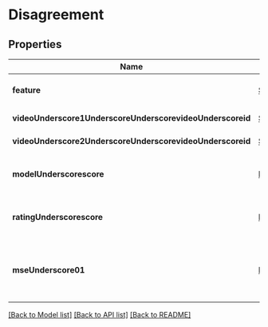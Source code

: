 # Disagreement
## Properties

Name | Type | Description | Notes
------------ | ------------- | ------------- | -------------
**feature** | [**String**](string.md) | Feature the inconsistency is on | [default to null]
**videoUnderscore1UnderscoreUnderscorevideoUnderscoreid** | [**String**](string.md) | Left video | [default to null]
**videoUnderscore2UnderscoreUnderscorevideoUnderscoreid** | [**String**](string.md) | Right video | [default to null]
**modelUnderscorescore** | [**Float**](float.md) | The score that the model gives, in 0..100.0 | [default to null]
**ratingUnderscorescore** | [**Float**](float.md) | The score that you gave, in 0..100.0 | [default to null]
**mseUnderscore01** | [**Float**](float.md) | Mean squared error between model and rating scores, in 0-1 | [default to null]

[[Back to Model list]](../README.md#documentation-for-models) [[Back to API list]](../README.md#documentation-for-api-endpoints) [[Back to README]](../README.md)

